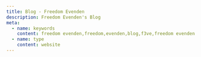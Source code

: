 ```yaml
---
title: Blog - Freedom Evenden
description: Freedom Evenden's Blog
meta:
  - name: keywords
    content: freedom evenden,freedom,evenden,blog,f3ve,freedom evenden's blog, freedom's blog, freedoms blog, freedom blog,f3ve blog, f3ve's blog
  - name: type
    content: website
---
```


<CorePostList  />
